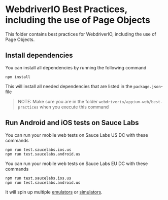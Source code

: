 # WebdriverIO Best Practices, including the use of Page Objects
This folder contains best practices for WebdriverIO, including the use of Page Objects.

## Install dependencies
You can install all dependencies by running the following command

    npm install

This will install all needed dependencies that are listed in the `package.json`-file

> NOTE: Make sure you are in the folder `webdriverio/appium-web/best-practices` when you execute this command

## Run Android and iOS tests on Sauce Labs
You can run your mobile web tests on Sauce Labs US DC with these commands

    npm run test.saucelabs.ios.us
    npm run test.saucelabs.android.us

You can run your mobile web tests on Sauce Labs EU DC with these commands

    npm run test.saucelabs.ios.us
    npm run test.saucelabs.android.us

It will spin up multiple [emulators](test/configs/wdio.saucelabs.android.conf.js) or 
[simulators](test/configs/wdio.saucelabs.ios.conf.js).
